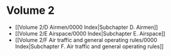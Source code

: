 # Volume 2

- [[Volume 2/D Airmen/0000 Index|Subchapter D. Airmen]]
- [[Volume 2/E Airspace/0000 Index|Subchapter E. Airspace]]
- [[Volume 2/F Air traffic and general operating rules/0000 Index|Subchapter F. Air traffic and general operating rules]]